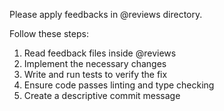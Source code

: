 Please apply feedbacks in @reviews directory.

Follow these steps:

1. Read feedback files inside @reviews  
2. Implement the necessary changes  
3. Write and run tests to verify the fix  
4. Ensure code passes linting and type checking  
5. Create a descriptive commit message
